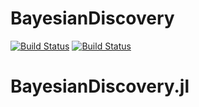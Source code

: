 # BayesianDiscovery

[![Build Status](https://github.com/jsnowynorth/BayesianDiscovery.jl/actions/workflows/CI.yml/badge.svg?branch=main)](https://github.com/jsnowynorth/BayesianDiscovery.jl/actions/workflows/CI.yml?query=branch%3Amain)
[![Build Status](https://travis-ci.com/jsnowynorth/BayesianDiscovery.jl.svg?branch=main)](https://travis-ci.com/jsnowynorth/BayesianDiscovery.jl)
# BayesianDiscovery.jl
